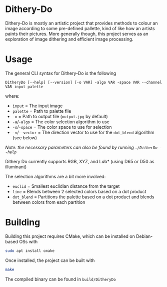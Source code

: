 # Dithery-Do
Dithery-Do is mostly an artistic project that provides methods to colour an image according
to some pre-defined pallette, kind of like how an artists paints their pictures. More generally
though, this project serves as an exploration of image dithering and efficient image processing.

# Usage
The general CLI syntax for Dithery-Do is the following

```
DitheryDo [--help] [--version] [-o VAR] -algo VAR -space VAR --channel VAR input palette
```

where:
- `input` = The input image
- `palette` = Path to palette file
- `-o` = Path to output file (`output.jpg` by default)
- `-a`/`-algo` = The color selection algorithm to use
- `-s`/`-space` = The color space to use for selection
- `-v`/`--vector` = The direction vector to use for the `dot_blend` algorithm (see below)

*Note: the necessary parameters can also be found by running `./DitherDo --help`*

Dithery Do currently supports RGB, XYZ, and L*a*b* (using D65 or D50 as illuminant)

The selection algorithms are a bit more involved:
- `euclid` = Smallest euclidian distance from the target
- `line` = Blends between 2 selected colors based on a dot product
- `dot_blend` = Partitions the palette based on a dot product and blends between colors from each partition

# Building
Building this project requires CMake, which can be installed on Debian-based OSs with
```bash
sudo apt install cmake
```
Once installed, the project can be built with
```bash
make
```
The compiled binary can be found in `build/DitheryDo`


